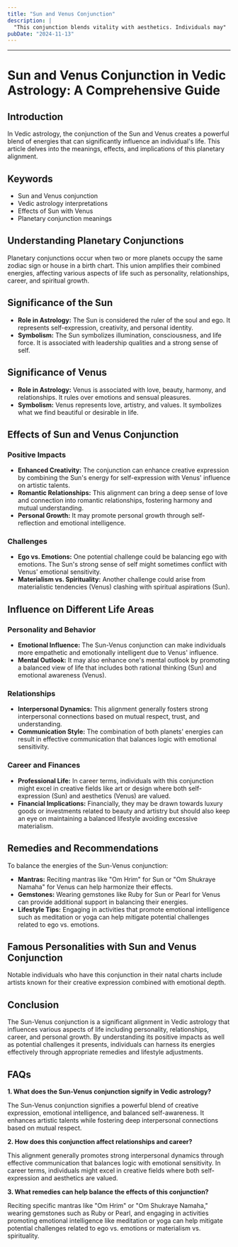 ```yaml
---
title: "Sun and Venus Conjunction"
description: |
  "This conjunction blends vitality with aesthetics. Individuals may"
pubDate: "2024-11-13"
---
```


---

# Sun and Venus Conjunction in Vedic Astrology: A Comprehensive Guide

## Introduction

In Vedic astrology, the conjunction of the Sun and Venus creates a powerful blend of energies that can significantly influence an individual's life. This article delves into the meanings, effects, and implications of this planetary alignment.

## Keywords

- Sun and Venus conjunction
- Vedic astrology interpretations
- Effects of Sun with Venus
- Planetary conjunction meanings

## Understanding Planetary Conjunctions

Planetary conjunctions occur when two or more planets occupy the same zodiac sign or house in a birth chart. This union amplifies their combined energies, affecting various aspects of life such as personality, relationships, career, and spiritual growth.

## Significance of the Sun

- **Role in Astrology:** The Sun is considered the ruler of the soul and ego. It represents self-expression, creativity, and personal identity.
- **Symbolism:** The Sun symbolizes illumination, consciousness, and life force. It is associated with leadership qualities and a strong sense of self.

## Significance of Venus

- **Role in Astrology:** Venus is associated with love, beauty, harmony, and relationships. It rules over emotions and sensual pleasures.
- **Symbolism:** Venus represents love, artistry, and values. It symbolizes what we find beautiful or desirable in life.

## Effects of Sun and Venus Conjunction

### Positive Impacts

- **Enhanced Creativity:** The conjunction can enhance creative expression by combining the Sun's energy for self-expression with Venus' influence on artistic talents.
- **Romantic Relationships:** This alignment can bring a deep sense of love and connection into romantic relationships, fostering harmony and mutual understanding.
- **Personal Growth:** It may promote personal growth through self-reflection and emotional intelligence.

### Challenges

- **Ego vs. Emotions:** One potential challenge could be balancing ego with emotions. The Sun's strong sense of self might sometimes conflict with Venus' emotional sensitivity.
- **Materialism vs. Spirituality:** Another challenge could arise from materialistic tendencies (Venus) clashing with spiritual aspirations (Sun).

## Influence on Different Life Areas

### Personality and Behavior

- **Emotional Influence:** The Sun-Venus conjunction can make individuals more empathetic and emotionally intelligent due to Venus' influence.
- **Mental Outlook:** It may also enhance one's mental outlook by promoting a balanced view of life that includes both rational thinking (Sun) and emotional awareness (Venus).

### Relationships

- **Interpersonal Dynamics:** This alignment generally fosters strong interpersonal connections based on mutual respect, trust, and understanding.
- **Communication Style:** The combination of both planets' energies can result in effective communication that balances logic with emotional sensitivity.

### Career and Finances

- **Professional Life:** In career terms, individuals with this conjunction might excel in creative fields like art or design where both self-expression (Sun) and aesthetics (Venus) are valued.
- **Financial Implications:** Financially, they may be drawn towards luxury goods or investments related to beauty and artistry but should also keep an eye on maintaining a balanced lifestyle avoiding excessive materialism.

## Remedies and Recommendations

To balance the energies of the Sun-Venus conjunction:

- **Mantras:** Reciting mantras like "Om Hrim" for Sun or "Om Shukraye Namaha" for Venus can help harmonize their effects.
- **Gemstones:** Wearing gemstones like Ruby for Sun or Pearl for Venus can provide additional support in balancing their energies.
- **Lifestyle Tips:** Engaging in activities that promote emotional intelligence such as meditation or yoga can help mitigate potential challenges related to ego vs. emotions.

## Famous Personalities with Sun and Venus Conjunction

Notable individuals who have this conjunction in their natal charts include artists known for their creative expression combined with emotional depth.

## Conclusion

The Sun-Venus conjunction is a significant alignment in Vedic astrology that influences various aspects of life including personality, relationships, career, and personal growth. By understanding its positive impacts as well as potential challenges it presents, individuals can harness its energies effectively through appropriate remedies and lifestyle adjustments.

## FAQs

**1. What does the Sun-Venus conjunction signify in Vedic astrology?**

The Sun-Venus conjunction signifies a powerful blend of creative expression, emotional intelligence, and balanced self-awareness. It enhances artistic talents while fostering deep interpersonal connections based on mutual respect.

**2. How does this conjunction affect relationships and career?**

This alignment generally promotes strong interpersonal dynamics through effective communication that balances logic with emotional sensitivity. In career terms, individuals might excel in creative fields where both self-expression and aesthetics are valued.

**3. What remedies can help balance the effects of this conjunction?**

Reciting specific mantras like "Om Hrim" or "Om Shukraye Namaha," wearing gemstones such as Ruby or Pearl, and engaging in activities promoting emotional intelligence like meditation or yoga can help mitigate potential challenges related to ego vs. emotions or materialism vs. spirituality.
